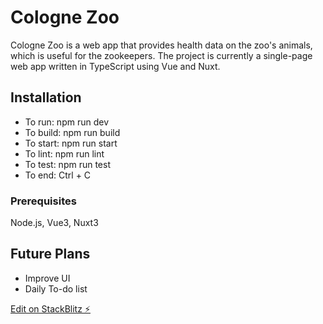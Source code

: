 # Cologne Zoo

Cologne Zoo is a web app that provides health data on the zoo's animals, which is useful for the zookeepers.
The project is currently a single-page web app written in TypeScript using Vue and Nuxt.

## Installation

- To run: npm run dev
- To build: npm run build
- To start: npm run start
- To lint: npm run lint
- To test: npm run test
- To end: Ctrl + C

### Prerequisites

Node.js, Vue3, Nuxt3

## Future Plans

- Improve UI
- Daily To-do list

[Edit on StackBlitz ⚡️](https://stackblitz.com/edit/dashboard-zoo-cologne-challenge-e4ag4v)
